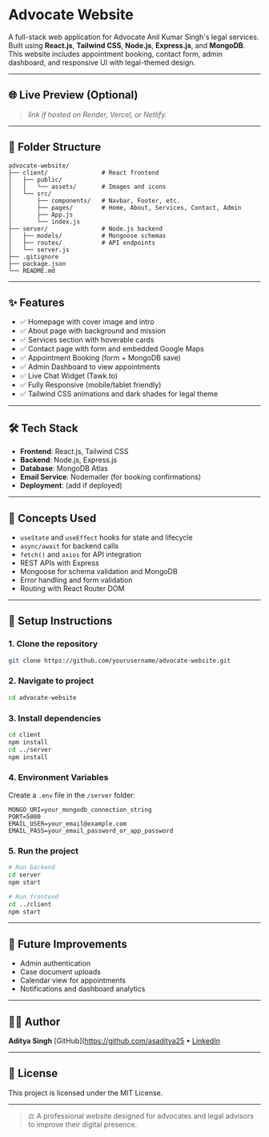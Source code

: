 # Advocate Website

A full-stack web application for Advocate Anil Kumar Singh's legal services. Built using **React.js**, **Tailwind CSS**, **Node.js**, **Express.js**, and **MongoDB**. This website includes appointment booking, contact form, admin dashboard, and responsive UI with legal-themed design.

---

## 🌐 Live Preview (Optional)

> *link if hosted on Render, Vercel, or Netlify.*

---

## 📁 Folder Structure

```
advocate-website/
├── client/               # React frontend
│   ├── public/
│   │   └── assets/       # Images and icons
│   └── src/
│       ├── components/   # Navbar, Footer, etc.
│       ├── pages/        # Home, About, Services, Contact, Admin
│       ├── App.js
│       └── index.js
├── server/               # Node.js backend
│   ├── models/           # Mongoose schemas
│   ├── routes/           # API endpoints
│   └── server.js
├── .gitignore
├── package.json
└── README.md
```

---

## ✨ Features

* ✅ Homepage with cover image and intro
* ✅ About page with background and mission
* ✅ Services section with hoverable cards
* ✅ Contact page with form and embedded Google Maps
* ✅ Appointment Booking (form + MongoDB save)
* ✅ Admin Dashboard to view appointments
* ✅ Live Chat Widget (Tawk.to)
* ✅ Fully Responsive (mobile/tablet friendly)
* ✅ Tailwind CSS animations and dark shades for legal theme

---

## 🛠️ Tech Stack

* **Frontend**: React.js, Tailwind CSS
* **Backend**: Node.js, Express.js
* **Database**: MongoDB Atlas
* **Email Service**: Nodemailer (for booking confirmations)
* **Deployment**: (add if deployed)

---

## 🧠 Concepts Used

* `useState` and `useEffect` hooks for state and lifecycle
* `async/await` for backend calls
* `fetch()` and `axios` for API integration
* REST APIs with Express
* Mongoose for schema validation and MongoDB
* Error handling and form validation
* Routing with React Router DOM

---

## 📝 Setup Instructions

### 1. Clone the repository

```bash
git clone https://github.com/yourusername/advocate-website.git
```

### 2. Navigate to project

```bash
cd advocate-website
```

### 3. Install dependencies

```bash
cd client
npm install
cd ../server
npm install
```

### 4. Environment Variables

Create a `.env` file in the `/server` folder:

```
MONGO_URI=your_mongodb_connection_string
PORT=5000
EMAIL_USER=your_email@example.com
EMAIL_PASS=your_email_password_or_app_password
```

### 5. Run the project

```bash
# Run backend
cd server
npm start

# Run frontend
cd ../client
npm start
```

---

## 🚀 Future Improvements

* Admin authentication
* Case document uploads
* Calendar view for appointments
* Notifications and dashboard analytics

---

## 🙋‍♂️ Author

**Aditya Singh**
[GitHub](https://github.com/asaditya25 • [LinkedIn](https://linkedin.com/in/adii25)

---

## 📄 License

This project is licensed under the MIT License.

---

> ⚖️ A professional website designed for advocates and legal advisors to improve their digital presence.

